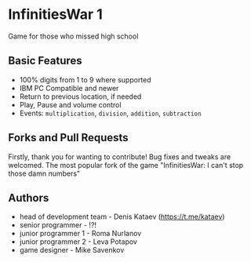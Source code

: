 # InfinitiesWar 1

Game for those who missed high school

## Basic Features

* 100% digits from 1 to 9 where supported
* IBM PC Compatible and newer
* Return to previous location, if needed
* Play, Pause and volume control
* Events: `multiplication`, `division`, `addition`, `subtraction`

## Forks and Pull Requests

Firstly, thank you for wanting to contribute! Bug fixes and tweaks are welcomed.
The most popular fork of the game "InfinitiesWar: I can't stop those damn numbers"

## Authors

* head of development team - Denis Kataev (https://t.me/kataev)
* senior programmer - !?!
* junior programmer 1 - Roma Nurlanov
* junior programmer 2 - Leva Potapov
* game designer - Mike Savenkov

